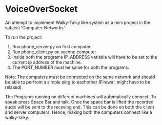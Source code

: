 # VoiceOverSocket
An attempt to implement Walky-Talky like system as a mini project in the subject 'Computer-Networks'

To run the project:
1. Run phone_server.py on first computer
2. Run phone_client.py on second computer
3. Inside both the programs IP_ADDRESS variable will have to be set to the current ip address of the machine.
4. The PORT_NUMBER must be same for both the programs.

Note: The computers must be connected on the same network and should be able to perfrom a simple ping to eachother (Firewall might have to be relaxed).

The Programs running on different machines will automatically connect. To speak press Space Bar and talk. Once the space bar is lifted the recorded audio will be sent to the receving end. This can be done on both the client and server computers. Hence, making both the computers connect like a walky-talky.
